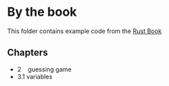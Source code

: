 By the book
===========

This folder contains example code from the [Rust Book](https://doc.rust-lang.org/book/)

Chapters
--------
* 2 &nbsp;&nbsp; guessing game
* 3.1 variables
